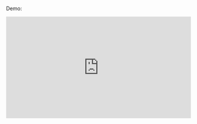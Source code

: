 Demo: 

<div style="position: relative; padding-bottom: 55.208333333333336%; height: 0;"><iframe src="https://www.loom.com/embed/db3d23937b02446c836a88601801dd49?sid=766991a3-7fe9-4be1-b805-8b3704806992" frameborder="0" webkitallowfullscreen mozallowfullscreen allowfullscreen style="position: absolute; top: 0; left: 0; width: 100%; height: 100%;"></iframe></div>
